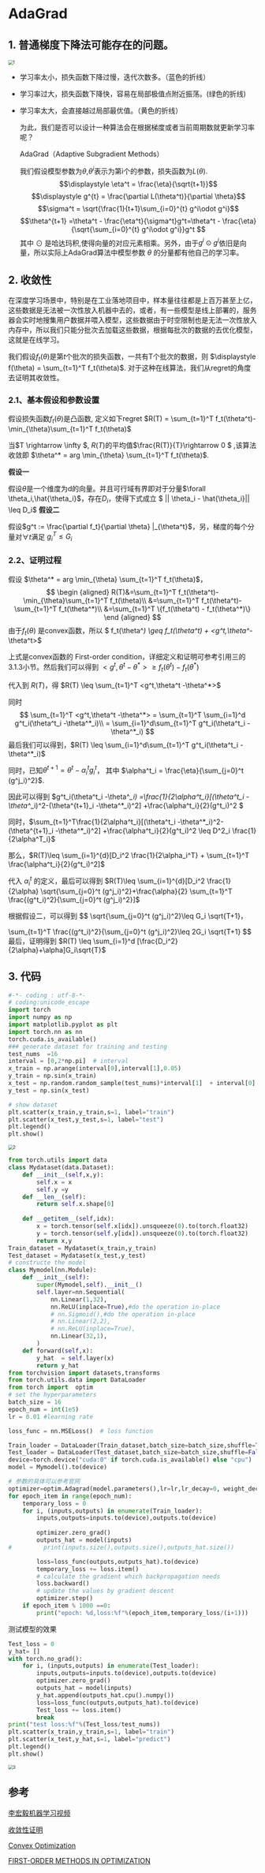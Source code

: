 # AdaGrad
## 1. 普通梯度下降法可能存在的问题。

<img src="./images/1.png" alt="1" style="zoom:60%;" />

- 学习率太小，损失函数下降过慢，迭代次数多。（蓝色的折线）

- 学习率过大，损失函数下降快，容易在局部极值点附近振荡。(绿色的折线)

- 学习率太大，会直接越过局部最优值。（黄色的折线）

  为此，我们是否可以设计一种算法会在根据梯度或者当前周期数就更新学习率呢？

  AdaGrad（Adaptive Subgradient Methods）
  
  我们假设模型参数为$\theta$,$\theta^i$表示为第i个的参数，损失函数为$L(\theta)$.
  $$\displaystyle \eta^t = \frac{\eta}{\sqrt{t+1}}$$
  $$\displaystyle g^{t} = \frac{\partial L(\theta^t)}{\partial \theta}$$
  $$\sigma^t = \sqrt{\frac{1}{t+1}\sum_{i=0}^{t} g^i\odot g^i}$$ 
  $$\theta^{t+1} =\theta^t - \frac{\eta^t}{\sigma^t}g^t=\theta^t - \frac{\eta}{\sqrt{\sum_{i=0}^{t} g^i\odot g^i}}g^t $$
  其中 $\odot$ 是哈达玛积,使得向量的对应元素相乘。另外，由于$g^i\odot g^i$依旧是向量，所以实际上AdaGrad算法中模型参数 $\theta$ 的分量都有他自己的学习率。

## 2. 收敛性
在深度学习场景中，特别是在工业落地项目中，样本量往往都是上百万甚至上亿，这些数据是无法被一次性放入机器中去的，或者，有一些模型是线上部署的，服务器会实时地搜集用户数据并喂入模型，这些数据由于时空限制也是无法一次性放入内存中，所以我们只能分批次去加载这些数据，根据每批次的数据的去优化模型，这就是在线学习。

我们假设$f_t(\theta)$是第$t$个批次的损失函数，一共有T个批次的数据，则 $\displaystyle f(\theta) = \sum_{t=1}^T f_t(\theta)$. 对于这种在线算法，我们从regret的角度去证明其收敛性。

### 2.1、基本假设和参数设置
假设损失函数$f_t(\theta)$是凸函数, 定义如下regret $R(T) = \sum_{t=1}^T f_t(\theta^t)-\min_{\theta}\sum_{t=1}^T f_t(\theta)$

当$T \rightarrow \infty $, $R(T)$的平均值$\frac{R(T)}{T}\rightarrow 0 $ ,该算法收敛即 $\theta^* = arg \min_{\theta} \sum_{t=1}^T f_t(\theta)$.

**假设一**

假设$\theta$是一个维度为d的向量。并且可行域有界即对于分量$\forall \theta_i,\hat{\theta_i}$，存在$D_i$，使得下式成立 $ || \theta_i - \hat{\theta_i}|| \leq D_i$
**假设二**

假设$g^t := \frac{\partial f_t}{\partial \theta} |_{\theta^t}$，另，梯度的每个分量对$\forall t$满足 $g_i^T \leq G_i$
### 2.2、证明过程
假设 $\theta^* = arg \min_{\theta} \sum_{t=1}^T f_t(\theta)$，
$$
\begin {aligned}
R(T)&=\sum_{t=1}^T f_t(\theta^t)-\min_{\theta}\sum_{t=1}^T f_t(\theta)\\
&=\sum_{t=1}^T f_t(\theta^t)-\sum_{t=1}^T f_t(\theta^*)\\
&=\sum_{t=1}^T \{f_t(\theta^t) - f_t(\theta^*)\}
\end {aligned}
$$
由于$f_t(\theta)$ 是convex函数，所以 $ f_t(\theta^*) \geq f_t(\theta^t) + <g^t,\theta^*- \theta^t>$

上式是convex函数的 First-order condition，详细定义和证明可参考引用三的3.1.3小节。然后我们可以得到 $<g^t,  \theta^t - \theta^*> \geq  f_t(\theta^t) - f_t(\theta^*)$

代入到 $R(T)$，得 $R(T) \leq \sum_{t=1}^T <g^t,\theta^t -\theta^*>$

同时
$$
\sum_{t=1}^T <g^t,\theta^t -\theta^*> = \sum_{t=1}^T \sum_{i=1}^d g^t_i(\theta^t_i -\theta^*_i)\\
= \sum_{i=1}^d\sum_{t=1}^T g^t_i(\theta^t_i -\theta^*_i)
$$
最后我们可以得到，$R(T) \leq \sum_{i=1}^d\sum_{t=1}^T g^t_i(\theta^t_i -\theta^*_i)$

同时，已知$\theta^{t+1} = \theta^t - \alpha^t_i g^t_i$， 其中 $\alpha^t_i = \frac{\eta}{\sum_{j=0}^t (g^j_i)^2}$.

因此可以得到 $g^t_i(\theta^t_i -\theta^*_i) =\frac{1}{2\alpha^t_i}[(\theta^t_i -\theta^*_i)^2-(\theta^{t+1}_i -\theta^*_i)^2] +\frac{\alpha^t_i}{2}(g^t_i)^2 $

同时，$\sum_{t=1}^T\frac{1}{2\alpha^t_i}[(\theta^t_i -\theta^*_i)^2-(\theta^{t+1}_i -\theta^*_i)^2] +\frac{\alpha^t_i}{2}(g^t_i)^2 \leq D^2_i \frac{1}{2\alpha^T_i}$

那么，$R(T)\leq \sum_{i=1}^{d}[D_i^2 \frac{1}{2\alpha_i^T} + \sum_{t=1}^T \frac{\alpha^t_i}{2}(g^t_i)^2]$

代入 $\alpha^t_i$ 的定义，最后可以得到 $R(T)\leq  \sum_{i=1}^{d}[D_i^2 \frac{1}{2\alpha} \sqrt{\sum_{j=0}^t (g^j_i)^2}+\frac{\alpha}{2} \sum_{t=1}^T \frac{(g^t_i)^2}{\sum_{j=0}^t (g^j_i)^2}]$

根据假设二，可以得到
$$
\sqrt{\sum_{j=0}^t (g^j_i)^2}\leq G_i \sqrt{T+1}，

\sum_{t=1}^T \frac{(g^t_i)^2}{\sum_{j=0}^t (g^j_i)^2}\leq 2G_i \sqrt{T+1}
$$
最后，证明得到  $R(T) \leq \sum_{i=1}^d [\frac{D_i^2}{2\alpha}+\alpha]G_i\sqrt{T}$

## 3. 代码
```python
#-*- coding : utf-8-*-
# coding:unicode_escape
import torch
import numpy as np
import matplotlib.pyplot as plt
import torch.nn as nn
torch.cuda.is_available()
### generate dataset for training and testing
test_nums  =16
interval = [0,2*np.pi]  # interval
x_train = np.arange(interval[0],interval[1],0.05)
y_train = np.sin(x_train)
x_test = np.random.random_sample(test_nums)*interval[1]  + interval[0]
y_test = np.sin(x_test)

# show dataset
plt.scatter(x_train,y_train,s=1, label="train")
plt.scatter(x_test,y_test,s=1, label="test")
plt.legend()
plt.show()
```
<img src="./images/2.png" alt="2" style="zoom:60%;" />

```python
from torch.utils import data
class Mydataset(data.Dataset):
    def __init__(self,x,y):
        self.x = x
        self.y =y
    def __len__(self):
        return self.x.shape[0]
    
    def __getitem__(self,idx):
        x = torch.tensor(self.x[idx]).unsqueeze(0).to(torch.float32)
        y = torch.tensor(self.y[idx]).unsqueeze(0).to(torch.float32)
        return x,y
Train_dataset = Mydataset(x_train,y_train)
Test_dataset = Mydataset(x_test,y_test)
# constructe the model
class Mymodel(nn.Module):
    def __init__(self):
        super(Mymodel,self).__init__()
        self.layer=nn.Sequential(
            nn.Linear(1,32),
            nn.ReLU(inplace=True),#do the operation in-place
            # nn.Sigmoid(),#do the operation in-place
            # nn.Linear(2,2),
            # nn.ReLU(inplace=True),
            nn.Linear(32,1),
        )
    def forward(self,x):
        y_hat  = self.layer(x)
        return y_hat
from torchvision import datasets,transforms
from torch.utils.data import DataLoader
from torch import  optim
# set the hyperparameters
batch_size = 16
epoch_num = int(1e5)
lr = 0.01 #learning rate

loss_func = nn.MSELoss()  # loss function

Train_loader = DataLoader(Train_dataset,batch_size=batch_size,shuffle=True)
Test_loader = DataLoader(Test_dataset,batch_size=batch_size,shuffle=False,drop_last=True)
device=torch.device("cuda:0" if torch.cuda.is_available() else "cpu")
model = Mymodel().to(device)

# 参数的具体可以参考官网
optimizer=optim.Adagrad(model.parameters(),lr=lr,lr_decay=0, weight_decay=0, initial_accumulator_value=0)
for epoch_item in range(epoch_num):
    temporary_loss = 0
    for i, (inputs,outputs) in enumerate(Train_loader):
        inputs,outputs=inputs.to(device),outputs.to(device)
        
        optimizer.zero_grad()
        outputs_hat = model(inputs)
#         print(inputs.size(),outputs.size(),outputs_hat.size())

        loss=loss_func(outputs,outputs_hat).to(device)
        temporary_loss += loss.item()
        # calculate the gradient which backpropagation needs
        loss.backward()
        # update the values by gradient descent
        optimizer.step()
    if epoch_item % 1000 ==0:
        print("epoch: %d,loss:%f"%(epoch_item,temporary_loss/(i+1)))

```
测试模型的效果
```python
Test_loss = 0
y_hat= []
with torch.no_grad():
    for i, (inputs,outputs) in enumerate(Test_loader):
        inputs,outputs=inputs.to(device),outputs.to(device)
        optimizer.zero_grad()
        outputs_hat = model(inputs)
        y_hat.append(outputs_hat.cpu().numpy())
        loss=loss_func(outputs,outputs_hat).to(device)
        Test_loss += loss.item()
        break
print("test loss:%f"%(Test_loss/test_nums))
plt.scatter(x_train,y_train,s=1, label="train")
plt.scatter(x_test,y_hat,s=1, label="predict")
plt.legend()
plt.show()
```
<img src="./images/3.png" alt="3" style="zoom:60%;" />

## 参考
[李宏毅机器学习视频](https://www.bilibili.com/video/BV1JE411g7XF)

[收敛性证明](https://zhuanlan.zhihu.com/p/343080010)

[Convex Optimization](https://web.stanford.edu/~boyd/cvxbook/bv_cvxbook.pdf)

[FIRST-ORDER METHODS IN OPTIMIZATION](https://epubs.siam.org/doi/book/10.1137/1.9781611974997#:~:text=First-Order%20Methods%20in%20Optimization%20offers%20comprehensive%20study%20of,first-order%20methods%20used%20to%20solve%20large-scale%20problems%3B%20and)